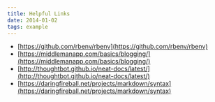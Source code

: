 ```yaml
---
title: Helpful Links
date: 2014-01-02
tags: example
---
```





- [https://github.com/rbenv/rbenv](https://github.com/rbenv/rbenv)
- [https://middlemanapp.com/basics/blogging/](https://middlemanapp.com/basics/blogging/)
- [http://thoughtbot.github.io/neat-docs/latest/](http://thoughtbot.github.io/neat-docs/latest/)
- [https://daringfireball.net/projects/markdown/syntax](https://daringfireball.net/projects/markdown/syntax)
